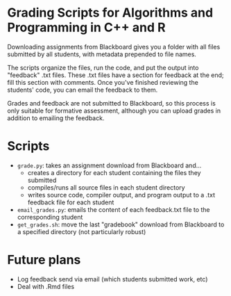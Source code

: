 # Grading Scripts for Algorithms and Programming in C++ and R

Downloading assignments from Blackboard gives you a folder with all files submitted by all students,
with metadata prepended to file names.

The scripts organize the files, run the code, and put the output into "feedback" .txt files.
These .txt files have a section for feedback at the end; fill this section with comments.
Once you've finished reviewing the students' code, you can email the feedback to them.

Grades and feedback are not submitted to Blackboard, so this process is only suitable
for formative assessment, although you can upload grades in addition to emailing the feedback.

# Scripts

- `grade.py`: takes an assignment download from Blackboard and...
  - creates a directory for each student containing the files they submitted
  - compiles/runs all source files in each student directory
  - writes source code, compiler output, and program output to a .txt feedback file for each student
- `email_grades.py`: emails the content of each feedback.txt file to the corresponding student
- `get_grades.sh`: move the last "gradebook" download from Blackboard to a specified directory (not particularly robust)

# Future plans

- Log feedback send via email (which students submitted work, etc)
- Deal with .Rmd files
